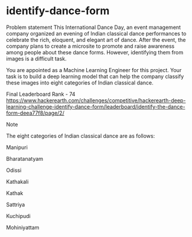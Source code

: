 # identify-dance-form

Problem statement
This International Dance Day, an event management company organized an evening of Indian classical dance performances to celebrate the rich, eloquent, and elegant art of dance. After the event, the company plans to create a microsite to promote and raise awareness among people about these dance forms. However, identifying them from images is a difficult task.

You are appointed as a Machine Learning Engineer for this project. Your task is to build a deep learning model that can help the company classify these images into eight categories of Indian classical dance.

Final Leaderboard Rank - 74 
https://www.hackerearth.com/challenges/competitive/hackerearth-deep-learning-challenge-identify-dance-form/leaderboard/identify-the-dance-form-deea77f8/page/2/

Note

The eight categories of Indian classical dance are as follows:

Manipuri

Bharatanatyam

Odissi

Kathakali

Kathak

Sattriya

Kuchipudi

Mohiniyattam
